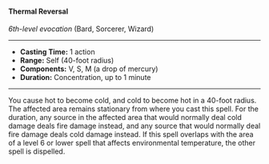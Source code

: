 #### Thermal Reversal
*6th-level evocation* (Bard, Sorcerer, Wizard)
___
- **Casting Time:** 1 action
- **Range:** Self (40-foot radius)
- **Components:** V, S, M (a drop of mercury)
- **Duration:** Concentration, up to 1 minute
---
You cause hot to become cold, and cold to become hot in a 40-foot radius. The affected area remains stationary from where you cast this spell. For the duration, any source in the affected area that would normally deal cold damage deals fire damage instead, and any source that would normally deal fire damage deals cold damage instead. If this spell overlaps with the area of a level 6 or lower spell that affects environmental temperature, the other spell is dispelled.
